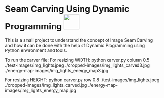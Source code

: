 # Seam Carving Using Dynamic Programming <img src="https://assets.leetcode.com/study_plan/dynamic-programming/cover.png" width="50" height="50"> 

This is a small project to understand the concept of Image Seam Carving and how it can be done with the help of Dynamic Programming using Python environment and tools.

To run the carver file:
 For resizing WIDTH: python carver.py column 0.5 ./test-images/img_lights.jpeg ./cropped-images/img_lights_carved3.jpg ./energy-map-images/img_lights_energy_map3.jpg

 For resizing HEIGHT: python carver.py row 0.8 ./test-images/img_lights.jpeg ./cropped-images/img_lights_carved.jpg ./energy-map-images/img_lights_energy_map.jpg
